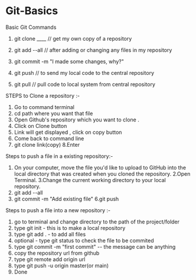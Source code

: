 # Git-Basics
Basic Git Commands


1. git clone ____ // get my own copy of a repository

2. git add --all  // after adding or changing any files in my repository

3. git commit -m "I made some changes, why?"

4. git push // to send my local code to the central repository

5. git pull // pull code to local system from central repository


STEPS to Clone a repository :-
1. Go to command terminal 
2. cd path where you want that file
3. Open Github's repository which you want to clone .
4. Click on Clone button
5. Link will get displayed , click on copy button 
6. Come back to command line
7. git clone link(copy) 
8.Enter 

Steps to push a file in a  existing  repository:-
1. On your computer, move the file you'd like to upload to GitHub into the local directory that was created when you cloned the repository.
2.Open Terminal.
3.Change the current working directory to your local repository.
4.  git add --all
5. git commit -m "Add existing file"
6.git push 



Steps to push a file into a new repository :- 
1. go to terminal and change directory to the path of the project/folder 
2.  type git init - this is to make a local repository 
3. type git add . - to add all files 
4. optional -  type git status to check the file to be commited  
5. type git commit -m "first commit" -- the message can be anything 
6. copy the repository url from github 
7. type git remote add origin url 
8. type git push -u origin master(or main)  
9. Done 
